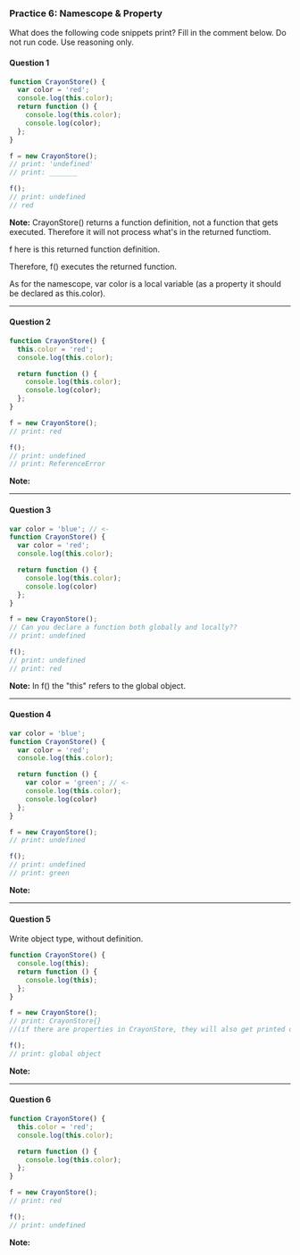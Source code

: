 ### Practice 6: Namescope & Property
What does the following code snippets print? Fill in the comment below. Do not run code. Use reasoning only.

#### Question 1
```JavaScript
function CrayonStore() {
  var color = 'red';
  console.log(this.color);
  return function () {
    console.log(this.color);
    console.log(color);
  };
}

f = new CrayonStore();
// print: 'undefined'
// print: _______

f();
// print: undefined
// red
```

**Note:**
CrayonStore() returns a function definition, not a function that gets executed. Therefore it will not process what's in the returned functiom.

f here is this returned function definition.

Therefore, f() executes the returned function.

As for the namescope, var color is a local variable (as a property it should be declared as this.color).


___
#### Question 2

```JavaScript
function CrayonStore() {
  this.color = 'red';
  console.log(this.color);

  return function () {
    console.log(this.color);
    console.log(color);
  };
}

f = new CrayonStore();
// print: red

f();
// print: undefined
// print: ReferenceError
```

**Note:**

___
#### Question 3

```JavaScript
var color = 'blue'; // <-
function CrayonStore() {
  var color = 'red';
  console.log(this.color);

  return function () {
    console.log(this.color);
    console.log(color)
  };
}

f = new CrayonStore();
// Can you declare a function both globally and locally??
// print: undefined

f();
// print: undefined
// print: red
```

**Note:**
In f() the "this" refers to the global object.

___
#### Question 4

```JavaScript
var color = 'blue';
function CrayonStore() {
  var color = 'red';
  console.log(this.color);

  return function () {
    var color = 'green'; // <-
    console.log(this.color);
    console.log(color)
  };
}

f = new CrayonStore();
// print: undefined

f();
// print: undefined
// print: green
```

**Note:**

___
#### Question 5
Write object type, without definition.

```JavaScript
function CrayonStore() {
  console.log(this);
  return function () {
    console.log(this);
  };
}

f = new CrayonStore();
// print: CrayonStore{}
//(if there are properties in CrayonStore, they will also get printed out in the {})

f();
// print: global object
```

**Note:**

___
#### Question 6

```JavaScript
function CrayonStore() {
  this.color = 'red';
  console.log(this.color);

  return function () {
    console.log(this.color);
  };
}

f = new CrayonStore();
// print: red

f();
// print: undefined
```

**Note:**
